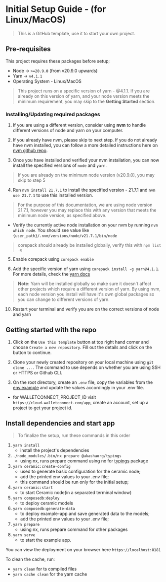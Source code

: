 # Initial Setup Guide - (for Linux/MacOS)

> This is a GitHub template, use it to start your own project.

## Pre-requisites
This project requires these packages before setup;

- Node -> `>=20.9.0` (from v20.9.0 upwards)
- Yarn -> `v4.1.1`
- Operating System - Linux/MacOS

> This project runs on a specific version of yarn - @4.1.1. If you are already on this version of yarn, and your node version meets the minimum requirement, you may skip to the **Getting Started** section.

### Installing/Updating required packages

1. If you are using a different version, consider using **nvm** to handle different versions of node and yarn on your computer.

2. If you already have nvm, please skip to next step. If you do not already have nvm installed, you can follow a more detailed instructions here on [nvm github repo](https://github.com/nvm-sh/nvm).

3. Once you have installed and verified your nvm installation, you can now install the specified versions of `node` and `yarn`.
  > If you are already on the minimum node version (v20.9.0), you may skip to step 5

4. Run `nvm install 21.7.1` to install the specified version - 21.7.1 and `nvm use 21.7.1` to use this installed version.

> For the purpose of this documentation, we are using node version 21.7.1, however you may replace this with any version that meets the minimum node version, as specified above.

- Verify the currently active node installation on your nvm by running `nvm which node`. You should see value like `{user_path}/.nvm/versions/node/v21.7.1/bin/node`

> corepack should already be installed globally, verify this with `npm list -g`

5. Enable corepack using `corepack enable`

6. Add the specific version of yarn using `corepack install -g yarn@4.1.1`. For more details, check the [yarn docs](https://yarnpkg.com/getting-started/install)

> **Note:** Yarn will be installed globally so make sure it doesn't affect other projects which require a different version of yarn. By using nvm, each node version you install will have it's own global packages so you can change to different versions of yarn.

10. Restart your terminal and verify you are on the correct versions of node and yarn

## Getting started with the repo

1. Click on the `Use this template` button at top right hand corner and choose `Create a new repository`. Fill out the details and click on the button to continue.

2. Clone your newly created repository on your local machine using `git clone ...`. The command to use depends on whether you are using SSH or HTTPS or Github CLI.

3. On the root directory, create an `.env` file, copy the variables from the [env.example](.env.example) and update the values accordingly in your .env file.
- for WALLETCONNECT_PROJECT_ID visit `https://cloud.walletconnect.com/app`, create an account, set up a project to get your project id.

## Install dependencies and start app
> To finalize the setup, run these commands in this order

1. `yarn install`
   - install the project's dependencies
2. `./node_modules/.bin/nx prepare @akashaorg/typings` 
   - using nx, runs prepare command using nx for [typings](./libs/typings/package.json) package
3. `yarn ceramic:create-config`
   - used to generate basic configuration for the ceramic node;
   - add the printed env values to your .env file;
   - this command should be run only for the initial setup; 
4. `yarn ceramic:start`
   - to start Ceramic node(in a separated terminal window)
5. `yarn composedb:deploy`
   - to deploy ceramic models
6. `yarn composedb:generate-data`
   - to deploy example-app and save generated data to the models;
   - add the printed env values to your .env file;
7. `yarn prepare`
   - using nx, runs prepare command for other packages
8. `yarn serve` 
   - to start the example app.

You can view the deployment on your browser here `https://localhost:8181`

To clean the cache, run:
- `yarn clean` for ts compiled files 
- `yarn cache clean` for the yarn cache 
